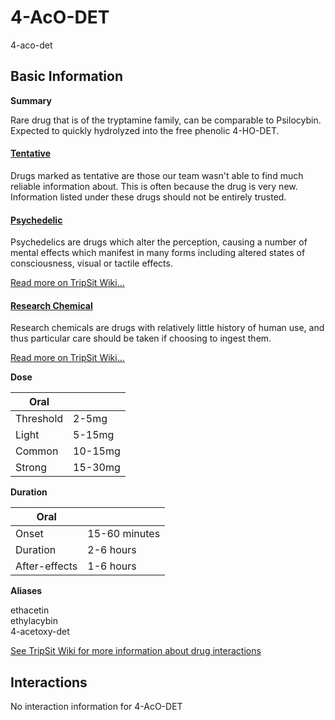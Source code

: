 # 4-AcO-DET

4-aco-det

## Basic Information

**Summary**

Rare drug that is of the tryptamine family, can be comparable to Psilocybin. Expected to quickly hydrolyzed into the free phenolic 4-HO-DET.

#### [Tentative](/category/tentative)

Drugs marked as tentative are those our team wasn't able to find much reliable information about. This is often because the drug is very new. Information listed under these drugs should not be entirely trusted.

#### [Psychedelic](/category/psychedelic)

Psychedelics are drugs which alter the perception, causing a number of mental effects which manifest in many forms including altered states of consciousness, visual or tactile effects.

[Read more on TripSit Wiki...](#{category.wiki})

#### [Research Chemical](/category/research-chemical)

Research chemicals are drugs with relatively little history of human use, and thus particular care should be taken if choosing to ingest them.

[Read more on TripSit Wiki...](#{category.wiki})

**Dose**

| Oral      |         |
| --------- | ------- |
| Threshold | 2-5mg   |
| Light     | 5-15mg  |
| Common    | 10-15mg |
| Strong    | 15-30mg |

**Duration**

| Oral          |               |
| ------------- | ------------- |
| Onset         | 15-60 minutes |
| Duration      | 2-6 hours     |
| After-effects | 1-6 hours     |

**Aliases**

ethacetin  
ethylacybin  
4-acetoxy-det  

[See TripSit Wiki for more information about drug interactions](http://combo.tripsit.me/)

## Interactions

No interaction information for 4-AcO-DET